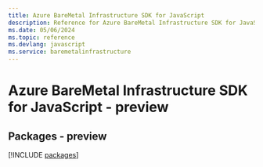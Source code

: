 ```yaml
---
title: Azure BareMetal Infrastructure SDK for JavaScript
description: Reference for Azure BareMetal Infrastructure SDK for JavaScript
ms.date: 05/06/2024
ms.topic: reference
ms.devlang: javascript
ms.service: baremetalinfrastructure
---
```

# Azure BareMetal Infrastructure SDK for JavaScript - preview
## Packages - preview
[!INCLUDE [packages](baremetal-infrastructure-index.md)]